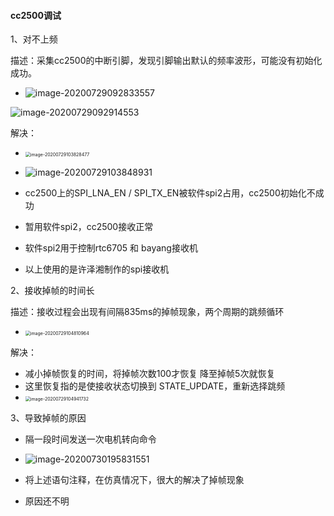 #### cc2500调试

1、对不上频

描述：采集cc2500的中断引脚，发现引脚输出默认的频率波形，可能没有初始化成功。

- ![image-20200729092833557](https://i.loli.net/2020/07/29/94O51xAmzMQYkE3.png)

 

![image-20200729092914553](https://i.loli.net/2020/07/29/2uzUZ4L7bHawBeR.png)



解决：

- <img src="https://i.loli.net/2020/07/29/U83yFzlbNZdf2Iu.png" alt="image-20200729103828477" style="zoom:50%;" />
- ![image-20200729103848931](https://i.loli.net/2020/07/29/1xToeSmbhJnzMZw.png)
- cc2500上的SPI_LNA_EN / SPI_TX_EN被软件spi2占用，cc2500初始化不成功
- 暂用软件spi2，cc2500接收正常
- 软件spi2用于控制rtc6705 和 bayang接收机

- 以上使用的是许泽湘制作的spi接收机



2、接收掉帧的时间长

描述：接收过程会出现有间隔835ms的掉帧现象，两个周期的跳频循环

- <img src="C:\Users\wenzh\AppData\Roaming\Typora\typora-user-images\image-20200729104810964.png" alt="image-20200729104810964" style="zoom:50%;" />

解决：

- 减小掉帧恢复的时间，将掉帧次数100才恢复 降至掉帧5次就恢复
- 这里恢复指的是使接收状态切换到 STATE_UPDATE，重新选择跳频
- <img src="https://i.loli.net/2020/07/29/nUSPA6rGawNb7XC.png" alt="image-20200729104941732" style="zoom:50%;" />





3、导致掉帧的原因

- 隔一段时间发送一次电机转向命令
- ![image-20200730195831551](https://i.loli.net/2020/07/30/rB4Ddfv3wzMHnjo.png)

- 将上述语句注释，在仿真情况下，很大的解决了掉帧现象

- 原因还不明